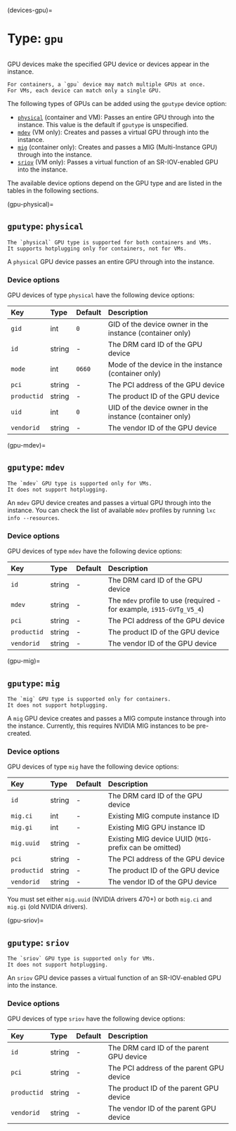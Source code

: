 (devices-gpu)=
# Type: `gpu`

```{youtube} https://www.youtube.com/watch?v=T0aV2LsMpoA
```

GPU devices make the specified GPU device or devices appear in the instance.

```{note}
For containers, a `gpu` device may match multiple GPUs at once.
For VMs, each device can match only a single GPU.
```

The following types of GPUs can be added using the `gputype` device option:

- [`physical`](gpu-physical) (container and VM): Passes an entire GPU through into the instance.
  This value is the default if `gputype` is unspecified.
- [`mdev`](gpu-mdev) (VM only): Creates and passes a virtual GPU through into the instance.
- [`mig`](gpu-mig) (container only): Creates and passes a MIG (Multi-Instance GPU) through into the instance.
- [`sriov`](gpu-sriov) (VM only): Passes a virtual function of an SR-IOV-enabled GPU into the instance.

The available device options depend on the GPU type and are listed in the tables in the following sections.

(gpu-physical)=
## `gputype`: `physical`

```{note}
The `physical` GPU type is supported for both containers and VMs.
It supports hotplugging only for containers, not for VMs.
```

A `physical` GPU device passes an entire GPU through into the instance.

### Device options

GPU devices of type `physical` have the following device options:

Key         | Type      | Default           | Description
:--         | :--       | :--               | :--
`gid`       | int       | `0`               | GID of the device owner in the instance (container only)
`id`        | string    | -                 | The DRM card ID of the GPU device
`mode`      | int       | `0660`            | Mode of the device in the instance (container only)
`pci`       | string    | -                 | The PCI address of the GPU device
`productid` | string    | -                 | The product ID of the GPU device
`uid`       | int       | `0`               | UID of the device owner in the instance (container only)
`vendorid`  | string    | -                 | The vendor ID of the GPU device

(gpu-mdev)=
## `gputype`: `mdev`

```{note}
The `mdev` GPU type is supported only for VMs.
It does not support hotplugging.
```

An `mdev` GPU device creates and passes a virtual GPU through into the instance.
You can check the list of available `mdev` profiles by running `lxc info --resources`.

### Device options

GPU devices of type `mdev` have the following device options:

Key         | Type      | Default           | Description
:--         | :--       | :--               | :--
`id`        | string    | -                 | The DRM card ID of the GPU device
`mdev`      | string    | -                 | The `mdev` profile to use (required - for example, `i915-GVTg_V5_4`)
`pci`       | string    | -                 | The PCI address of the GPU device
`productid` | string    | -                 | The product ID of the GPU device
`vendorid`  | string    | -                 | The vendor ID of the GPU device

(gpu-mig)=
## `gputype`: `mig`

```{note}
The `mig` GPU type is supported only for containers.
It does not support hotplugging.
```

A `mig` GPU device creates and passes a MIG compute instance through into the instance.
Currently, this requires NVIDIA MIG instances to be pre-created.

### Device options

GPU devices of type `mig` have the following device options:

Key         | Type      | Default           | Description
:--         | :--       | :--               | :--
`id`        | string    | -                 | The DRM card ID of the GPU device
`mig.ci`    | int       | -                 | Existing MIG compute instance ID
`mig.gi`    | int       | -                 | Existing MIG GPU instance ID
`mig.uuid`  | string    | -                 | Existing MIG device UUID (`MIG-` prefix can be omitted)
`pci`       | string    | -                 | The PCI address of the GPU device
`productid` | string    | -                 | The product ID of the GPU device
`vendorid`  | string    | -                 | The vendor ID of the GPU device

You must set either `mig.uuid` (NVIDIA drivers 470+) or both `mig.ci` and `mig.gi` (old NVIDIA drivers).

(gpu-sriov)=
## `gputype`: `sriov`

```{note}
The `sriov` GPU type is supported only for VMs.
It does not support hotplugging.
```

An `sriov` GPU device passes a virtual function of an SR-IOV-enabled GPU into the instance.

### Device options

GPU devices of type `sriov` have the following device options:

Key         | Type      | Default           | Description
:--         | :--       | :--               | :--
`id`         | string   | -                 | The DRM card ID of the parent GPU device
`pci`        | string   | -                 | The PCI address of the parent GPU device
`productid`  | string   | -                 | The product ID of the parent GPU device
`vendorid`   | string   | -                 | The vendor ID of the parent GPU device
